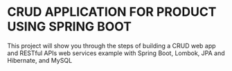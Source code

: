 # CRUD APPLICATION FOR PRODUCT USING SPRING BOOT
This project will show you through the steps of building a  CRUD web app and RESTful APIs web services example with Spring Boot, Lombok, JPA and Hibernate, and MySQL